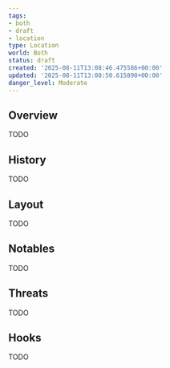 ```yaml
---
tags:
- both
- draft
- location
type: Location
world: Both
status: draft
created: '2025-08-11T13:08:46.475586+00:00'
updated: '2025-08-11T13:08:50.615890+00:00'
danger_level: Moderate
---
```



## Overview

TODO
## History

TODO
## Layout

TODO
## Notables

TODO
## Threats

TODO
## Hooks

TODO
